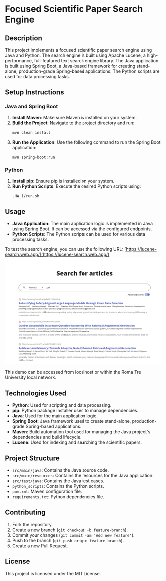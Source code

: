 # Focused Scientific Paper Search Engine

## Description
This project implements a focused scientific paper search engine using Java and Python. The search engine is built using Apache Lucene, a high-performance, full-featured text search engine library. The Java application is built using Spring Boot, a Java-based framework for creating stand-alone, production-grade Spring-based applications. The Python scripts are used for data processing tasks.

## Setup Instructions

### Java and Spring Boot
1. **Install Maven**: Make sure Maven is installed on your system.
2. **Build the Project**: Navigate to the project directory and run:
    ```sh
    mvn clean install
    ```
3. **Run the Application**: Use the following command to run the Spring Boot application:
    ```sh
    mvn spring-boot:run
    ```

### Python
1. **Install pip**: Ensure pip is installed on your system.
2. **Run Python Scripts**: Execute the desired Python scripts using:
    ```sh
    .HW_1/run.sh
    ```

## Usage
- **Java Application**: The main application logic is implemented in Java using Spring Boot. It can be accessed via the configured endpoints.
- **Python Scripts**: The Python scripts can be used for various data processing tasks.

To test the search engine, you can use the following URL:
[https://lucene-search.web.app/](https://lucene-search.web.app/)
![alt text](./images/example_usage.png)

This demo can be accessed from localhost or within the Roma Tre University local network.

## Technologies Used
- **Python**: Used for scripting and data processing.
- **pip**: Python package installer used to manage dependencies.
- **Java**: Used for the main application logic.
- **Spring Boot**: Java framework used to create stand-alone, production-grade Spring-based applications.
- **Maven**: Build automation tool used for managing the Java project's dependencies and build lifecycle.
- **Lucene**: Used for indexing and searching the scientific papers.

## Project Structure
- `src/main/java`: Contains the Java source code.
- `src/main/resources`: Contains the resources for the Java application.
- `src/test/java`: Contains the Java test cases.
- `python_scripts`: Contains the Python scripts.
- `pom.xml`: Maven configuration file.
- `requirements.txt`: Python dependencies file.


## Contributing
1. Fork the repository.
2. Create a new branch (`git checkout -b feature-branch`).
3. Commit your changes (`git commit -am 'Add new feature'`).
4. Push to the branch (`git push origin feature-branch`).
5. Create a new Pull Request.

## License
This project is licensed under the MIT License.